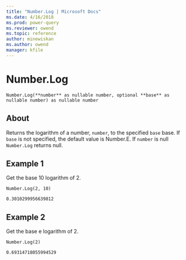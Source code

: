```yaml
---
title: "Number.Log | Microsoft Docs"
ms.date: 4/16/2018
ms.prod: power-query
ms.reviewer: owend
ms.topic: reference
author: minewiskan
ms.author: owend
manager: kfile
---
```

# Number.Log
`Number.Log(**number** as nullable number, optional **base** as nullable number) as nullable number`

## About
Returns the logarithm of a number, `number`, to the specified `base` base. If `base` is not specified, the default value is Number.E. If `number` is null `Number.Log` returns null.

## Example 1
Get the base 10 logarithm of 2.


```
Number.Log(2, 10)
```


```
0.3010299956639812
```

## Example 2
Get the base e logarithm of 2.


```
Number.Log(2)
```

```
0.69314718055994529
```


